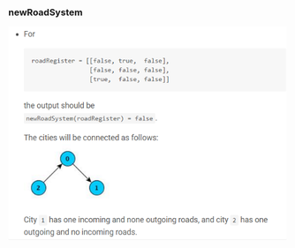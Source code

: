 ### newRoadSystem
<p align="center" > 
<img src="https://github.com/LilitHakobyan/UsefulProjects/blob/master/road/a1fec1883c4239c146bef7c717b886cc.png">
<img scr="https://github.com/LilitHakobyan/UsefulProjects/blob/master/road/b93e99f25a91669516926e0fe5e7b93b.png">
</p>
